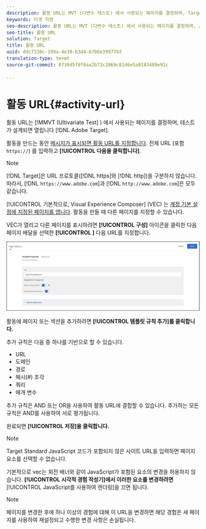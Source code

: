 ```yaml
---
description: 활동 URL는 MVT (다변수 테스트) 에서 사용되는 페이지를 결정하며, Target에서 테스트를 설계할 때 열립니다.
keywords: 타겟 지정
seo-description: 활동 URL는 MVT (다변수 테스트) 에서 사용되는 페이지를 결정하며, Adobe Target에서 테스트를 설계할 때 열립니다.
seo-title: 활동 URL
solution: Target
title: 활동 URL
uuid: ddc7330c-199a-4e38-b3d4-6786e3997783
translation-type: tm+mt
source-git-commit: 0730d5f8f6aa2b72c2069c81d6e5a0183489e91c

---
```



# 활동 URL{#activity-url}

활동 URL는 [!MMVT (Ultivariate Test] ) 에서 사용되는 페이지를 결정하며, 테스트가 설계되면 열립니다 [!DNL Adobe Target].

활동을 만드는 동안 [메시지가 표시되면 활동 URL를 지정합니다](/help/c-activities/c-multivariate-testing/t-create-multivariate-test/create-multivariate-test.md). 전체 URL (포함 `https://`) 를 입력하고 **[!UICONTROL 다음을 클릭합니다]**.

>[!NOTE]
>
>[!DNL Target]은 URL 프로토콜([!DNL https]와 [!DNL http])을 구분하지 않습니다. 따라서, [!DNL `https://www.adobe.com`]과 [!DNL `http://www.adobe.com`]은 모두 같습니다.

[!UICONTROL 기본적으로, Visual Experience Composer] (VEC) 는 [계정 기본 설정에 지정된 페이지를 엽니다](/help/administrating-target/r-target-account-preferences/target-account-preferences.md). 활동을 만들 때 다른 페이지를 지정할 수 있습니다.

VEC가 열리고 다른 페이지를 표시하려면 **[!UICONTROL 구성]** 아이콘을 클릭한 다음 페이지 배달을 선택한 **[!UICONTROL ]** 다음 URL를 지정합니다.

![페이지 배달 대화 상자](/help/c-activities/c-multivariate-testing/t-create-multivariate-test/assets/url-config.png)

활동에 페이지 또는 섹션을 추가하려면 **[!UICONTROL 템플릿 규칙 추가]를 클릭합니다.**

추가 규칙은 다음 중 하나를 기반으로 할 수 있습니다.

* URL
* 도메인
* 경로
* 해시(#) 조각
* 쿼리
* 매개 변수

추가 규칙은 AND 또는 OR을 사용하여 활동 URL에 결합할 수 있습니다. 추가하는 모든 규칙은 AND를 사용하여 서로 평가됩니다.

완료되면 **[!UICONTROL 저장]을 클릭합니다.**

>[!NOTE]
>
>Target Standard JavaScript 코드가 포함되지 않은 사이트 URL을 입력하면 페이지 요소를 선택할 수 없습니다.

기본적으로 vec는 회전 배너와 같이 JavaScript가 포함된 요소의 변경을 허용하지 않습니다. **[!UICONTROL 시각적 경험 작성기]에서 이러한 요소를 변경하려면**[!UICONTROL JavaScript를 사용하여 렌더링]을 끄면 됩니다.

>[!NOTE]
>
>페이지를 변경한 후에 하나 이상의 경험에 대해 이 URL을 변경하면 해당 경험은 새 페이지를 사용하여 재설정되고 수행한 변경 사항은 손실됩니다.